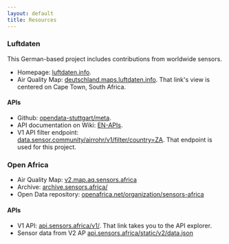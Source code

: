 ```yaml
---
layout: default
title: Resources
---
```

### Luftdaten

This German-based project includes contributions from worldwide sensors.

- Homepage: [luftdaten.info](https://luftdaten.info).
- Air Quality Map: [deutschland.maps.luftdaten.info](https://deutschland.maps.luftdaten.info/#12/-33.9412/18.4803). That link's view is centered on Cape Town, South Africa.

#### APIs

- Github: [opendata-stuttgart/meta](https://github.com/opendata-stuttgart/meta).
- API documentation on Wiki: [EN-APIs](https://github.com/opendata-stuttgart/meta/wiki/EN-APIs).
- V1 API filter endpoint: [data.sensor.community/airrohr/v1/filter/country=ZA](https://data.sensor.community/airrohr/v1/filter/country=ZA). That endpoint is used for this project.


### Open Africa

- Air Quality Map: [v2.map.aq.sensors.africa](https://v2.map.aq.sensors.africa/)
- Archive: [archive.sensors.africa/](https://archive.sensors.africa/)
- Open Data repository: [openafrica.net/organization/sensors-africa](https://openafrica.net/organization/sensors-africa)


#### APIs

- V1 API: [api.sensors.africa/v1/](https://api.sensors.africa/v1/). That link takes you to the API explorer.
- Sensor data from V2 AP [api.sensors.africa/static/v2/data.json](https://api.sensors.africa/static/v2/data.json)
